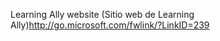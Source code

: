 <Token xmlns:xlink="http://www.w3.org/1999/xlink"><externalLink xmlns="http://ddue.schemas.microsoft.com/authoring/2003/5"><linkText>Learning Ally website (Sitio web de Learning Ally)</linkText><linkUri>http://go.microsoft.com/fwlink/?LinkID=239</linkUri></externalLink></Token>